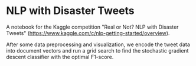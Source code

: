 # NLP with Disaster Tweets
A notebook for the Kaggle competition "Real or Not? NLP with Disaster Tweets" (https://www.kaggle.com/c/nlp-getting-started/overview).

After some data preprocessing and visualization, we encode the tweet data into document vectors and run a grid search to find the stochastic gradient descent classifier with the optimal F1-score. 
